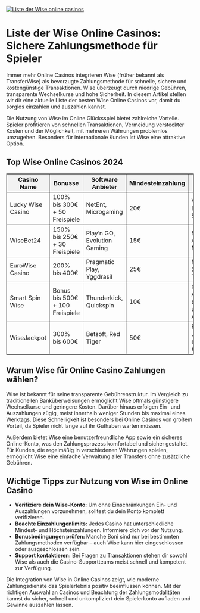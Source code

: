 [![Liste der Wise online casinos](https://123-caf.pages.dev/gitsignup.png)](https://vrmoo.ru/Bt82HjjY)

<h1>Liste der Wise Online Casinos: Sichere Zahlungsmethode für Spieler</h1> <p>Immer mehr Online Casinos integrieren Wise (früher bekannt als TransferWise) als bevorzugte Zahlungsmethode für schnelle, sichere und kostengünstige Transaktionen. Wise überzeugt durch niedrige Gebühren, transparente Wechselkurse und hohe Sicherheit. In diesem Artikel stellen wir dir eine aktuelle Liste der besten Wise Online Casinos vor, damit du sorglos einzahlen und auszahlen kannst.</p>  <p>Die Nutzung von Wise im Online Glücksspiel bietet zahlreiche Vorteile. Spieler profitieren von schnellen Transaktionen, Vermeidung versteckter Kosten und der Möglichkeit, mit mehreren Währungen problemlos umzugehen. Besonders für internationale Kunden ist Wise eine attraktive Option.</p>  <h2>Top Wise Online Casinos 2024</h2> <table border="1" cellpadding="8" cellspacing="0" style="border-collapse: collapse; width: 100%;">   <thead>     <tr style="background-color:#f2f2f2;">       <th>Casino Name</th>       <th>Bonusse</th>       <th>Software Anbieter</th>       <th>Mindesteinzahlung</th>       <th>Besondere Features</th>     </tr>   </thead>   <tbody>     <tr>       <td>Lucky Wise Casino</td>       <td>100% bis 300€ + 50 Freispiele</td>       <td>NetEnt, Microgaming</td>       <td>20€</td>       <td>VIP-Programm, Live-Chat Support</td>     </tr>     <tr>       <td>WiseBet24</td>       <td>150% bis 250€ + 30 Freispiele</td>       <td>Play’n GO, Evolution Gaming</td>       <td>15€</td>       <td>Schnelle Auszahlungen, Mobile Friendly</td>     </tr>     <tr>       <td>EuroWise Casino</td>       <td>200% bis 400€</td>       <td>Pragmatic Play, Yggdrasil</td>       <td>25€</td>       <td>Mehrsprachiger Support, Turniere</td>     </tr>     <tr>       <td>Smart Spin Wise</td>       <td>Bonus bis 500€ + 100 Freispiele</td>       <td>Thunderkick, Quickspin</td>       <td>10€</td>       <td>Cashback Aktionen, schnelle Ein- und Auszahlungen</td>     </tr>     <tr>       <td>WiseJackpot</td>       <td>300% bis 600€</td>       <td>Betsoft, Red Tiger</td>       <td>50€</td>       <td>Progressive Jackpots, exklusiver Kundenservice</td>     </tr>   </tbody> </table>  <h2>Warum Wise für Online Casino Zahlungen wählen?</h2> <p>Wise ist bekannt für seine transparente Gebührenstruktur. Im Vergleich zu traditionellen Banküberweisungen ermöglicht Wise oftmals günstigere Wechselkurse und geringere Kosten. Darüber hinaus erfolgen Ein- und Auszahlungen zügig, meist innerhalb weniger Stunden bis maximal eines Werktags. Diese Schnelligkeit ist besonders bei Online Casinos von großem Vorteil, da Spieler nicht lange auf ihr Guthaben warten müssen.</p>  <p>Außerdem bietet Wise eine benutzerfreundliche App sowie ein sicheres Online-Konto, was den Zahlungsprozess komfortabel und sicher gestaltet. Für Kunden, die regelmäßig in verschiedenen Währungen spielen, ermöglicht Wise eine einfache Verwaltung aller Transfers ohne zusätzliche Gebühren.</p>  <h2>Wichtige Tipps zur Nutzung von Wise im Online Casino</h2> <ul>   <li><strong>Verifiziere dein Wise-Konto:</strong> Um ohne Einschränkungen Ein- und Auszahlungen vorzunehmen, solltest du dein Konto komplett verifizieren.</li>   <li><strong>Beachte Einzahlungenlimits:</strong> Jedes Casino hat unterschiedliche Mindest- und Höchsteinzahlungen. Informiere dich vor der Nutzung.</li>   <li><strong>Bonusbedingungen prüfen:</strong> Manche Boni sind nur bei bestimmten Zahlungsmethoden verfügbar – auch Wise kann hier eingeschlossen oder ausgeschlossen sein.</li>   <li><strong>Support kontaktieren:</strong> Bei Fragen zu Transaktionen stehen dir sowohl Wise als auch die Casino-Supportteams meist schnell und kompetent zur Verfügung.</li> </ul>  <p>Die Integration von Wise in Online Casinos zeigt, wie moderne Zahlungsdienste das Spielerlebnis positiv beeinflussen können. Mit der richtigen Auswahl an Casinos und Beachtung der Zahlungsmodalitäten kannst du sicher, schnell und unkompliziert dein Spielerkonto aufladen und Gewinne auszahlen lassen.</p>